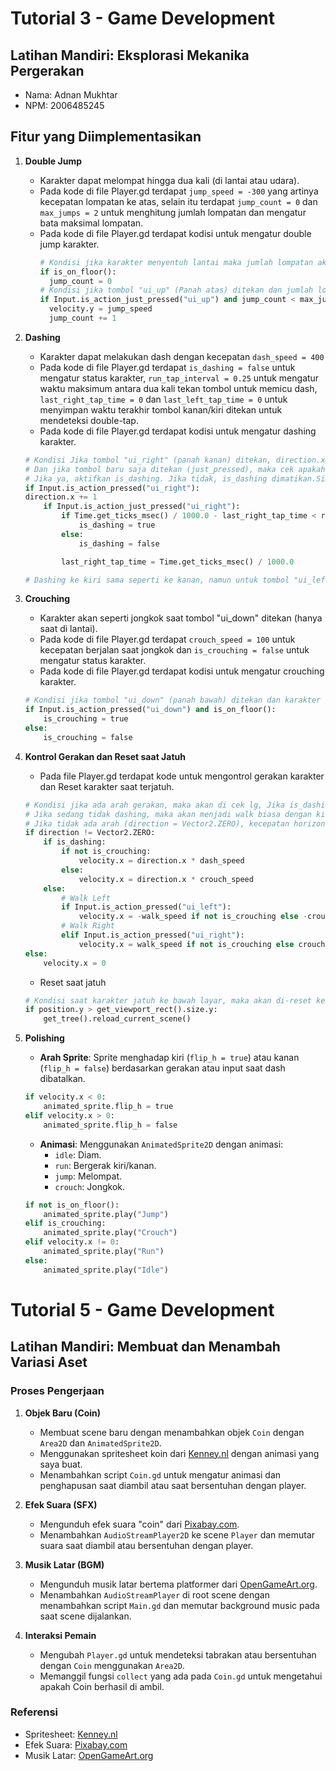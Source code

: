 # Tutorial 3 - Game Development

## Latihan Mandiri: Eksplorasi Mekanika Pergerakan

-   Nama: Adnan Mukhtar
-   NPM: 2006485245

## Fitur yang Diimplementasikan

1. **Double Jump**

    - Karakter dapat melompat hingga dua kali (di lantai atau udara).
    - Pada kode di file Player.gd terdapat `jump_speed = -300` yang artinya kecepatan lompatan ke atas, selain itu terdapat `jump_count = 0` dan `max_jumps = 2` untuk menghitung jumlah lompatan dan mengatur bata maksimal lompatan.
    - Pada kode di file Player.gd terdapat kodisi untuk mengatur double jump karakter.
        ```python
        # Kondisi jika karakter menyentuh lantai maka jumlah lompatan akan direset menjadi 0
        if is_on_floor():
          jump_count = 0
        # Kondisi jika tombol "ui_up" (Panah atas) ditekan dan jumlah lompatan kurang dari 2, maka kecepatan vertikal diatur ke jump_speed dan jump_count bertambah 1.
        if Input.is_action_just_pressed("ui_up") and jump_count < max_jumps:
          velocity.y = jump_speed
          jump_count += 1
        ```

2. **Dashing**

    - Karakter dapat melakukan dash dengan kecepatan `dash_speed = 400`
    - Pada kode di file Player.gd terdapat `is_dashing = false` untuk mengatur status karakter, `run_tap_interval = 0.25` untuk mengatur waktu maksimum antara dua kali tekan tombol untuk memicu dash, `last_right_tap_time = 0` dan `last_left_tap_time = 0` untuk menyimpan waktu terakhir tombol kanan/kiri ditekan untuk mendeteksi double-tap.
    - Pada kode di file Player.gd terdapat kodisi untuk mengatur dashing karakter.

    ```python
    # Kondisi Jika tombol "ui_right" (panah kanan) ditekan, direction.x bertambah 1 (bergerak ke kanan).
    # Dan jika tombol baru saja ditekan (just_pressed), maka cek apakah selisih waktu sejak tekan terakhir (last_right_tap_time) kurang dari 0,25 detik.
    # Jika ya, aktifkan is_dashing. Jika tidak, is_dashing dimatikan.Simpan waktu tekan terakhir dalam detik.
    if Input.is_action_pressed("ui_right"):
    direction.x += 1
        if Input.is_action_just_pressed("ui_right"):
            if Time.get_ticks_msec() / 1000.0 - last_right_tap_time < run_tap_interval:
                is_dashing = true
            else:
                is_dashing = false

            last_right_tap_time = Time.get_ticks_msec() / 1000.0

    # Dashing ke kiri sama seperti ke kanan, namun untuk tombol "ui_left" (panah kiri) dan direction.x -= 1.
    ```

3. **Crouching**

    - Karakter akan seperti jongkok saat tombol "ui_down" ditekan (hanya saat di lantai).
    - Pada kode di file Player.gd terdapat `crouch_speed = 100` untuk kecepatan berjalan saat jongkok dan `is_crouching = false` untuk mengatur status karakter.
    - Pada kode di file Player.gd terdapat kodisi untuk mengatur crouching karakter.

    ```python
    # Kondisi jika tombol "ui_down" (panah bawah) ditekan dan karakter di lantai, is_crouching menjadi true. Jika tidak, is_crouching menjadi false.
    if Input.is_action_pressed("ui_down") and is_on_floor():
        is_crouching = true
    else:
        is_crouching = false
    ```

4. **Kontrol Gerakan dan Reset saat Jatuh**

    - Pada file Player.gd terdapat kode untuk mengontrol gerakan karakter dan Reset karakter saat terjatuh.

    ```python
    # Kondisi jika ada arah gerakan, maka akan di cek lg, Jika is_dashing = true dan jika tidak crouching (jongkok), maka kecepatan horizontal (velocity.x) diatur ke dash_speed sesuai arah, jika sedang crouching (jongkok) maka kecepatan horizontal (velocity.x) akan diatur ke crouch_speed.
    # Jika sedang tidak dashing, maka akan menjadi walk biasa dengan kiri = -walk_speed (normal) atau -crouch_speed (saat jongkok) dan ke kanan = walk_speed (normal) atau crouch_speed (saat jongkok).
    # Jika tidak ada arah (direction = Vector2.ZERO), kecepatan horizontal jadi 0 (berhenti).
    if direction != Vector2.ZERO:
    	if is_dashing:
    		if not is_crouching:
    			velocity.x = direction.x * dash_speed
    		else:
    			velocity.x = direction.x * crouch_speed
    	else:
    		# Walk Left
    		if Input.is_action_pressed("ui_left"):
    			velocity.x = -walk_speed if not is_crouching else -crouch_speed
    		# Walk Right
    		elif Input.is_action_pressed("ui_right"):
    			velocity.x = walk_speed if not is_crouching else crouch_speed
    else:
        velocity.x = 0
    ```

    - Reset saat jatuh

    ```python
    # Kondisi saat karakter jatuh ke bawah layar, maka akan di-reset ke awal.
    if position.y > get_viewport_rect().size.y:
        get_tree().reload_current_scene()
    ```

5. **Polishing**

    - **Arah Sprite**: Sprite menghadap kiri (`flip_h = true`) atau kanan (`flip_h = false`) berdasarkan gerakan atau input saat dash dibatalkan.

    ```python
    if velocity.x < 0:
        animated_sprite.flip_h = true
    elif velocity.x > 0:
        animated_sprite.flip_h = false
    ```

    - **Animasi**: Menggunakan `AnimatedSprite2D` dengan animasi:
        - `idle`: Diam.
        - `run`: Bergerak kiri/kanan.
        - `jump`: Melompat.
        - `crouch`: Jongkok.

    ```python
    if not is_on_floor():
        animated_sprite.play("Jump")
    elif is_crouching:
        animated_sprite.play("Crouch")
    elif velocity.x != 0:
        animated_sprite.play("Run")
    else:
        animated_sprite.play("Idle")
    ```

# Tutorial 5 - Game Development

## Latihan Mandiri: Membuat dan Menambah Variasi Aset

### Proses Pengerjaan

1. **Objek Baru (Coin)**

    - Membuat scene baru dengan menambahkan objek `Coin` dengan `Area2D` dan `AnimatedSprite2D`.
    - Menggunakan spritesheet koin dari [Kenney.nl](https://kenney.nl/) dengan animasi yang saya buat.
    - Menambahkan script `Coin.gd` untuk mengatur animasi dan penghapusan saat diambil atau saat bersentuhan dengan player.

2. **Efek Suara (SFX)**

    - Mengunduh efek suara "coin" dari [Pixabay.com](https://pixabay.com/sound-effects/search/coin/).
    - Menambahkan `AudioStreamPlayer2D` ke scene `Player` dan memutar suara saat diambil atau bersentuhan dengan player.

3. **Musik Latar (BGM)**

    - Mengunduh musik latar bertema platformer dari [OpenGameArt.org](https://opengameart.org/).
    - Menambahkan `AudioStreamPlayer` di root scene dengan menambahkan script `Main.gd` dan memutar background music pada saat scene dijalankan.

4. **Interaksi Pemain**
    - Mengubah `Player.gd` untuk mendeteksi tabrakan atau bersentuhan dengan `Coin` menggunakan `Area2D`.
    - Memanggil fungsi `collect` yang ada pada `Coin.gd` untuk mengetahui apakah Coin berhasil di ambil.

### Referensi

-   Spritesheet: [Kenney.nl](https://kenney.nl/)
-   Efek Suara: [Pixabay.com](https://pixabay.com/sound-effects/search/coin/)
-   Musik Latar: [OpenGameArt.org](https://opengameart.org/)
